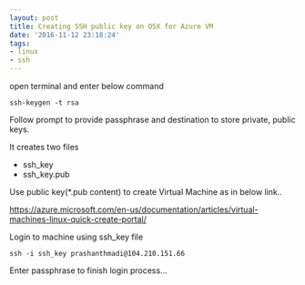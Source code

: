 ```yaml
---
layout: post
title: Creating SSH public key on OSX for Azure VM
date: '2016-11-12 23:18:24'
tags:
- linux
- ssh
---
```


open terminal and enter below command
```
ssh-keygen -t rsa
```
Follow prompt to provide passphrase and destination to store private, public keys.

It creates two files

* ssh_key
* ssh_key.pub

Use public key(*.pub content) to create Virtual Machine as in below link..

https://azure.microsoft.com/en-us/documentation/articles/virtual-machines-linux-quick-create-portal/

Login to machine using ssh_key file
```
ssh -i ssh_key prashanthmadi@104.210.151.66
```
Enter passphrase to finish login process...